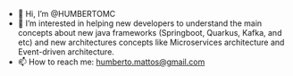 - 👋 Hi, I’m @HUMBERTOMC
- 👀 I’m interested in helping new developers to understand the main concepts about new java frameworks (Springboot, Quarkus, Kafka, and etc) and new architectures concepts like Microservices architecture and Event-driven architecture.
- 📫 How to reach me: humberto.mattos@gmail.com

<!---
HUMBERTOMC/HUMBERTOMC is a ✨ special ✨ repository because its `README.md` (this file) appears on your GitHub profile.
You can click the Preview link to take a look at your changes.
--->
